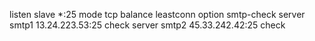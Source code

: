 listen slave *:25
	mode tcp
	balance leastconn
	option smtp-check
	server smtp1 13.24.223.53:25 check
	server smtp2 45.33.242.42:25 check